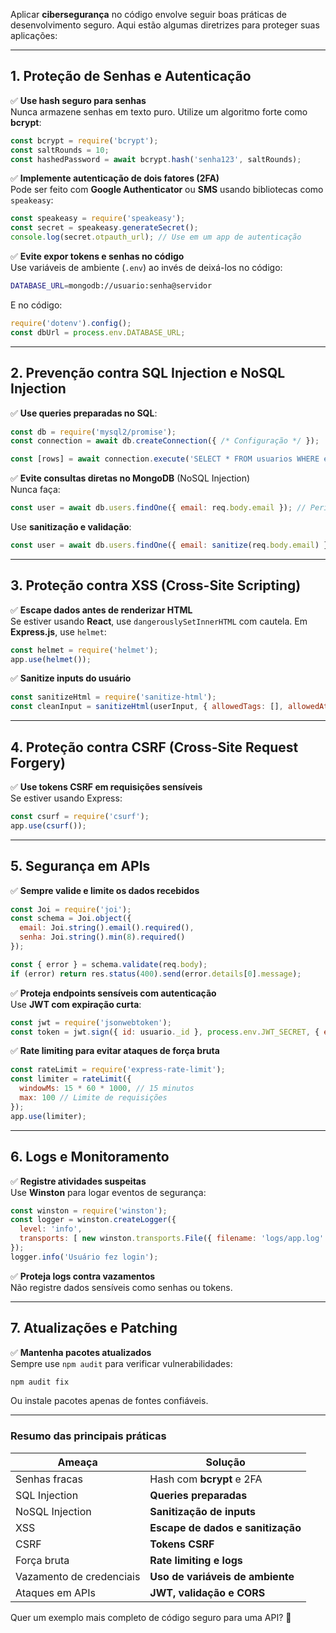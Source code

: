 Aplicar **cibersegurança** no código envolve seguir boas práticas de desenvolvimento seguro. Aqui estão algumas diretrizes para proteger suas aplicações:

---

## **1. Proteção de Senhas e Autenticação**
✅ **Use hash seguro para senhas**  
Nunca armazene senhas em texto puro. Utilize um algoritmo forte como **bcrypt**:
```js
const bcrypt = require('bcrypt');
const saltRounds = 10;
const hashedPassword = await bcrypt.hash('senha123', saltRounds);
```
✅ **Implemente autenticação de dois fatores (2FA)**  
Pode ser feito com **Google Authenticator** ou **SMS** usando bibliotecas como `speakeasy`:
```js
const speakeasy = require('speakeasy');
const secret = speakeasy.generateSecret();
console.log(secret.otpauth_url); // Use em um app de autenticação
```
✅ **Evite expor tokens e senhas no código**  
Use variáveis de ambiente (`.env`) ao invés de deixá-los no código:
```bash
DATABASE_URL=mongodb://usuario:senha@servidor
```
E no código:
```js
require('dotenv').config();
const dbUrl = process.env.DATABASE_URL;
```

---

## **2. Prevenção contra SQL Injection e NoSQL Injection**
✅ **Use queries preparadas no SQL**:
```js
const db = require('mysql2/promise');
const connection = await db.createConnection({ /* Configuração */ });

const [rows] = await connection.execute('SELECT * FROM usuarios WHERE email = ?', [email]);
```
✅ **Evite consultas diretas no MongoDB** (NoSQL Injection)  
Nunca faça:
```js
const user = await db.users.findOne({ email: req.body.email }); // Perigo 🚨
```
Use **sanitização e validação**:
```js
const user = await db.users.findOne({ email: sanitize(req.body.email) });
```

---

## **3. Proteção contra XSS (Cross-Site Scripting)**
✅ **Escape dados antes de renderizar HTML**  
Se estiver usando **React**, use `dangerouslySetInnerHTML` com cautela. Em **Express.js**, use `helmet`:
```js
const helmet = require('helmet');
app.use(helmet());
```
✅ **Sanitize inputs do usuário**  
```js
const sanitizeHtml = require('sanitize-html');
const cleanInput = sanitizeHtml(userInput, { allowedTags: [], allowedAttributes: {} });
```

---

## **4. Proteção contra CSRF (Cross-Site Request Forgery)**
✅ **Use tokens CSRF em requisições sensíveis**  
Se estiver usando Express:
```js
const csurf = require('csurf');
app.use(csurf());
```

---

## **5. Segurança em APIs**
✅ **Sempre valide e limite os dados recebidos**  
```js
const Joi = require('joi');
const schema = Joi.object({
  email: Joi.string().email().required(),
  senha: Joi.string().min(8).required()
});

const { error } = schema.validate(req.body);
if (error) return res.status(400).send(error.details[0].message);
```
✅ **Proteja endpoints sensíveis com autenticação**  
Use **JWT com expiração curta**:
```js
const jwt = require('jsonwebtoken');
const token = jwt.sign({ id: usuario._id }, process.env.JWT_SECRET, { expiresIn: '1h' });
```
✅ **Rate limiting para evitar ataques de força bruta**  
```js
const rateLimit = require('express-rate-limit');
const limiter = rateLimit({
  windowMs: 15 * 60 * 1000, // 15 minutos
  max: 100 // Limite de requisições
});
app.use(limiter);
```

---

## **6. Logs e Monitoramento**
✅ **Registre atividades suspeitas**  
Use **Winston** para logar eventos de segurança:
```js
const winston = require('winston');
const logger = winston.createLogger({
  level: 'info',
  transports: [ new winston.transports.File({ filename: 'logs/app.log' }) ]
});
logger.info('Usuário fez login');
```
✅ **Proteja logs contra vazamentos**  
Não registre dados sensíveis como senhas ou tokens.

---

## **7. Atualizações e Patching**
✅ **Mantenha pacotes atualizados**  
Sempre use `npm audit` para verificar vulnerabilidades:
```bash
npm audit fix
```
Ou instale pacotes apenas de fontes confiáveis.

---

### **Resumo das principais práticas**
| Ameaça | Solução |
|--------|---------|
| Senhas fracas | Hash com **bcrypt** e 2FA |
| SQL Injection | **Queries preparadas** |
| NoSQL Injection | **Sanitização de inputs** |
| XSS | **Escape de dados e sanitização** |
| CSRF | **Tokens CSRF** |
| Força bruta | **Rate limiting e logs** |
| Vazamento de credenciais | **Uso de variáveis de ambiente** |
| Ataques em APIs | **JWT, validação e CORS** |

Quer um exemplo mais completo de código seguro para uma API? 🚀
